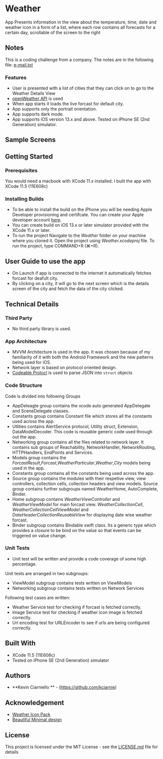 # Weather
App Presents information in the view about the temperature, time, date and weather icon in a form of a list, where each row contains all forecasts for a certain day, scrollable of the screen to the right

## Notes
This is a coding challenge from a company. The notes are in the following file: [e-mail.txt](email-txt)

### Features
- User is presented with a list of cities that they can click on to go to the Weather Details View
- [openWeather API](https://openweathermap.org/) is used
- When app starts it loads the live forcast for default city.
- App supports only the portrait orientation.
- App supports dark mode. 
- App supports iOS version 13.x and above. Tested on iPhone SE (2nd Generation) simulator.

## Sample Screens

## Getting Started
 
### Prerequisites

You would need a macbook with XCode 11.x installed. I built the app with XCode 11.5 (11E608c)

### Installing Builds

- To be able to install the build on the iPhone you will be needing Apple Developer provisioning and certifcate. You can create your Apple developer account [here](https://developer.apple.com/).
- You can create build on iOS 13.x or later simulator provided with the XCode 11.x or later.
- To run the project Navigate to the *Weather* folder on your machine where you cloned it. Open the project using *Weather.xcodeproj* file. To run the project, type COMMAND+R (⌘+R).

## User Guide to use the app
- On Launch if app is connected to the internet it automatically fetches forcast for deafult city.
- By clicking on a city, it will go to the next screen which is the details screen of the city and fetch the data of the city clicked.

## Technical Details

### Third Party
- No third party library is used.

### App Architecture
- MVVM Architecture is used in the app. It was chosen because of my familiarity of it with both the Android Framework and the new patterns being used for iOS.
- Network layer is based on protocol oriented design. 
- [Codeable Protocl](https://developer.apple.com/documentation/swift/codable) is used to parse JSON into `struct` objects

### Code Structure
Code is divided into following Groups
- AppDeleagte  group contains the xcode auto generated AppDelegate and SceneDelegate classes.
- Constants group contains  Constant file which stores all the constants used across the app.
- Utlities contains AlertService protocol, Utility struct, Extension, DataModelDecoder. This code is reusable generic code used through out the app.
- Networking group contains all the files related to network layer. It contains sub groups of Reachability, NetworkHandler, NetworkRouting, HTTPHandlers, EndPoints and Services.
- Models group contains the *ForcastResult*,*Forcast*,*WeatherParticular*,*Weather*,*City* models being used in the app.
- Constants group contains all the constants being used across the app.
- Source group contains the modules with their respetive view, view controllers, collection cells, collection headers and view models. Source group contains further subgroups named WeatherHome, AutoComplete, Binder.
- Home subgroup contains *WeatherViewController* and *WeatherViewModel*  for main forcast view. *WeatherCollectionCell*, *WeatherCollectionCellViewModel* and *DateHeaderCollectionReusableView* for displaying date wise weather forcast.
- Binder subgroup contains Bindable swift class. Its a generic type which provides a closure to be bind on the value so that events can be triggered on value change.

### Unit Tests
- Unit test will be written and provide a code coverage of some high percentage.

Unit tests are arranged in two subgroups:
- ViewModel subgroup contains tests written on ViewModels
- Networking subgroup contains tests written on Network Services

Following test cases are written:
- Weather Service test for checking if forcast is fetched correctly.
- Image Service test for checking if weather icon image is fetched correctly.
- Url encoding test for URLEncoder to see if urls are being configured correctly.

## Built With
- XCode 11.5 (11E608c)
- Tested on iPhone SE (2nd Generation) simulator

## Authors

- **Kevin Ciarniello ** - (https://github.com/kciarnie)

## Acknowledgement

- [Weather Icon Pack](https://erikflowers.github.io/weather-icons/)
- [Beautiful Minimal design](https://flutterawesome.com/an-elegant-easy-on-the-eyes-weather-app-build-with-flutter/)

## License

This project is licensed under the MIT License - see the [LICENSE.md](LICENSE.md) file for details




